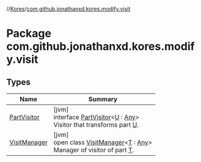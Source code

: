 //[Kores](../../index.md)/[com.github.jonathanxd.kores.modify.visit](index.md)

# Package com.github.jonathanxd.kores.modify.visit

## Types

| Name | Summary |
|---|---|
| [PartVisitor](-part-visitor/index.md) | [jvm]<br>interface [PartVisitor](-part-visitor/index.md)<[U](-part-visitor/index.md) : [Any](https://kotlinlang.org/api/latest/jvm/stdlib/kotlin/-any/index.html)><br>Visitor that transforms part [U](-part-visitor/index.md). |
| [VisitManager](-visit-manager/index.md) | [jvm]<br>open class [VisitManager](-visit-manager/index.md)<[T](-visit-manager/index.md) : [Any](https://kotlinlang.org/api/latest/jvm/stdlib/kotlin/-any/index.html)><br>Manager of visitor of part [T](-visit-manager/index.md). |
